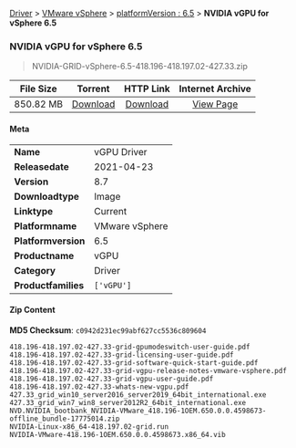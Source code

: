 
[Driver](/README.md)  >  [VMware vSphere](/index/Driver/VMware_vSphere.md)  >  [platformVersion : 6.5](/index/Driver/VMware_vSphere/6.5.md)  >  **NVIDIA vGPU for vSphere 6.5**


###    NVIDIA vGPU for vSphere 6.5

> NVIDIA-GRID-vSphere-6.5-418.196-418.197.02-427.33.zip   


| **File Size** | **Torrent**  | **HTTP Link** | **Internet Archive** |
|:-------------:|:------------:|:-------------:|:--------------------:|
| 850.82 MB |  [Download](https://archive.org/download/nvgpu_NVIDIA-GRID-vSphere-6.5-418.196-418.197.02-427.33.zip_thoxdbb2/nvgpu_NVIDIA-GRID-vSphere-6.5-418.196-418.197.02-427.33.zip_thoxdbb2_archive.torrent)       | [Download](https://archive.org/compress/nvgpu_NVIDIA-GRID-vSphere-6.5-418.196-418.197.02-427.33.zip_thoxdbb2) | [View Page](https://archive.org/details/nvgpu_NVIDIA-GRID-vSphere-6.5-418.196-418.197.02-427.33.zip_thoxdbb2)       |

#### Meta

<table>
<tr><td><strong>Name</strong></td><td>vGPU Driver</td></tr>
<tr><td><strong>Releasedate</strong></td><td>2021-04-23</td></tr>
<tr><td><strong>Version</strong></td><td>8.7</td></tr>
<tr><td><strong>Downloadtype</strong></td><td>Image</td></tr>
<tr><td><strong>Linktype</strong></td><td>Current</td></tr>
<tr><td><strong>Platformname</strong></td><td>VMware vSphere</td></tr>
<tr><td><strong>Platformversion</strong></td><td>6.5</td></tr>
<tr><td><strong>Productname</strong></td><td>vGPU</td></tr>
<tr><td><strong>Category</strong></td><td>Driver</td></tr>
<tr><td><strong>Productfamilies</strong></td><td><code>['vGPU']</code></td></tr>
</table>

#### Zip Content

**MD5 Checksum**: `c0942d231ec99abf627cc5536c809604`

```text
418.196-418.197.02-427.33-grid-gpumodeswitch-user-guide.pdf
418.196-418.197.02-427.33-grid-licensing-user-guide.pdf
418.196-418.197.02-427.33-grid-software-quick-start-guide.pdf
418.196-418.197.02-427.33-grid-vgpu-release-notes-vmware-vsphere.pdf
418.196-418.197.02-427.33-grid-vgpu-user-guide.pdf
418.196-418.197.02-427.33-whats-new-vgpu.pdf
427.33_grid_win10_server2016_server2019_64bit_international.exe
427.33_grid_win7_win8_server2012R2_64bit_international.exe
NVD.NVIDIA_bootbank_NVIDIA-VMware_418.196-1OEM.650.0.0.4598673-offline_bundle-17775014.zip
NVIDIA-Linux-x86_64-418.197.02-grid.run
NVIDIA-VMware-418.196-1OEM.650.0.0.4598673.x86_64.vib
```